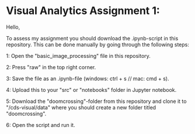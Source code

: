 # Visual Analytics Assignment 1:

Hello,

To assess my assignment you should download the .ipynb-script in this repository. This can be done manually by going through the following steps:

1: Open the "basic_image_processing" file in this repository.

2: Press "raw" in the top right corner.

3: Save the file as an .ipynb-file (windows: ctrl + s // mac: cmd + s).

4: Upload this to your "src" or "notebooks" folder in Jupyter notebook.

5: Download the "doomcrossing"-folder from this repository and clone it to "/cds-visual/data" where you should create a new folder titled "doomcrossing".

6: Open the script and run it.
